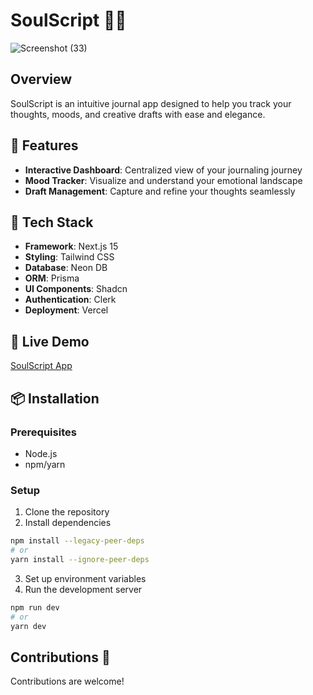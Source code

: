 # SoulScript 📓✨

![Screenshot (33)](https://github.com/user-attachments/assets/0fd3654a-6f99-4c6f-9240-4dc8c6fe08c1)

## Overview
SoulScript is an intuitive journal app designed to help you track your thoughts, moods, and creative drafts with ease and elegance.

## 🌟 Features
- **Interactive Dashboard**: Centralized view of your journaling journey
- **Mood Tracker**: Visualize and understand your emotional landscape
- **Draft Management**: Capture and refine your thoughts seamlessly

## 🚀 Tech Stack
- **Framework**: Next.js 15
- **Styling**: Tailwind CSS
- **Database**: Neon DB
- **ORM**: Prisma
- **UI Components**: Shadcn
- **Authentication**: Clerk
- **Deployment**: Vercel

## 🔗 Live Demo
[SoulScript App](https://www.soulscript.me/)

## 📦 Installation

### Prerequisites
- Node.js
- npm/yarn

### Setup
1. Clone the repository
2. Install dependencies
```bash
npm install --legacy-peer-deps
# or
yarn install --ignore-peer-deps

```
3. Set up environment variables
4. Run the development server
```bash
npm run dev
# or
yarn dev

```
## Contributions 🤝
Contributions are welcome!